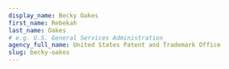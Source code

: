 ```yaml
---
display_name: Becky Oakes
first_name: Rebekah
last_name: Oakes
# e.g. U.S. General Services Administration
agency_full_name: United States Patent and Trademark Office
slug: becky-oakes
---
```

